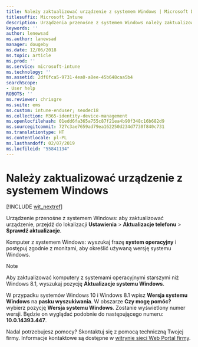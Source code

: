 ```yaml
---
title: Należy zaktualizować urządzenie z systemem Windows | Microsoft Docs
titlesuffix: Microsoft Intune
description: Urządzenia przenośne z systemem Windows należy zaktualizować.
keywords: ''
author: lenewsad
ms.author: lanewsad
manager: dougeby
ms.date: 12/06/2018
ms.topic: article
ms.prod: ''
ms.service: microsoft-intune
ms.technology: ''
ms.assetid: 2df6fca5-9731-4ea0-a8ee-45b648caa5b4
searchScope:
- User help
ROBOTS: ''
ms.reviewer: chrisgre
ms.suite: ems
ms.custom: intune-enduser; seodec18
ms.collection: M365-identity-device-management
ms.openlocfilehash: 01edd6fa365a755c87f21ea4b90f348c16b682d9
ms.sourcegitcommit: 727c3ae7659ad79ea162250d234d7730f840c731
ms.translationtype: HT
ms.contentlocale: pl-PL
ms.lasthandoff: 02/07/2019
ms.locfileid: "55841134"
---
```

# <a name="you-need-to-update-your-windows-device"></a>Należy zaktualizować urządzenie z systemem Windows

[!INCLUDE [wit_nextref](includes/end-user-os-update-guidance.md)]

Urządzenie przenośne z systemem Windows: aby zaktualizować urządzenie, przejdź do lokalizacji **Ustawienia**  >  **Aktualizacje telefonu**  >  **Sprawdź aktualizacje**.

Komputer z systemem Windows: wyszukaj frazę **system operacyjny** i postępuj zgodnie z monitami, aby określić używaną wersję systemu Windows.

> [!Note]
> Aby zaktualizować komputery z systemami operacyjnymi starszymi niż Windows 8.1, wyszukaj pozycję **Aktualizacje systemu Windows**.

W przypadku systemów Windows 10 i Windows 8.1 wpisz __Wersja systemu Windows__ na __pasku wyszukiwania__. W obszarze __Czy mogę pomóc?__ wybierz pozycję __Wersja systemu Windows__. Zostanie wyświetlony numer wersji. Będzie on wyglądać podobnie do następującego numeru: __10.0.14393.447__.

Nadal potrzebujesz pomocy? Skontaktuj się z pomocą techniczną Twojej firmy. Informacje kontaktowe są dostępne w [witrynie sieci Web Portal firmy](https://go.microsoft.com/fwlink/?linkid=2010980).
